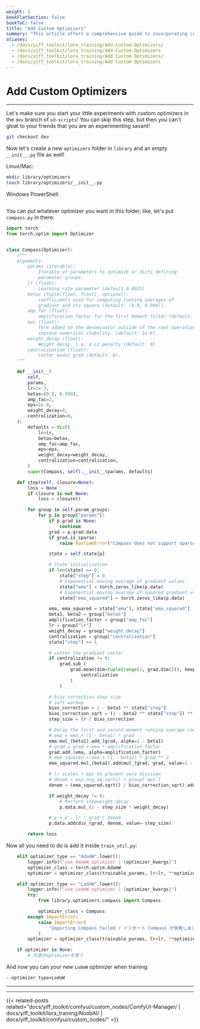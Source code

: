 ```yaml
---
weight: 2
bookFlatSection: false
bookToC: false
title: "Add Custom Optimizers"
summary: "This article offers a comprehensive guide to incorporating custom optimizers into the `sd-scripts` library. It covers the process of setting up a new optimizers folder and crafting a custom optimizer class using Python."
aliases:
  - /docs/yiff_toolkit/lora_training/Add-Custom-Optimizers/
  - /docs/yiff_toolkit/lora_training/Add-Custom-Optimizers
  - /docs/yiff_toolkit/lora_training/Add Custom Optimizers/
  - /docs/yiff_toolkit/lora_training/Add Custom Optimizers
---
```


<!--markdownlint-disable MD025 -->

# Add Custom Optimizers

---

Let's make sure you start your little experiments with custom optimizers in the `dev` branch of `sd-scripts`! You can skip this step, but then you can't gloat to your friends that you are an experimenting savant!

```bash
git checkout dev
```

Now let's create a new `optimizers` folder in `library` and an empty `__init__.py` file as well!

Linux/Mac:

```bash
mkdir library/optimizers
touch library/optimizers/__init__.py
```

Windows PowerShell:

```pwsh
```

You can put whatever optimizer you want in this folder, like, let's put `compass.py` in there:

```py
import torch
from torch.optim import Optimizer


class Compass(Optimizer):
    r"""
    Arguments:
        params (iterable):
            Iterable of parameters to optimize or dicts defining
            parameter groups.
        lr (float):
            Learning rate parameter (default 0.0025)
        betas (Tuple[float, float], optional):
            coefficients used for computing running averages of
            gradient and its square (default: (0.9, 0.999)).
        amp_fac (float):
            amplification factor for the first moment filter (default: 2).
        eps (float):
            Term added to the denominator outside of the root operation to
            improve numerical stability. (default: 1e-8).
        weight_decay (float):
            Weight decay, i.e. a L2 penalty (default: 0).
        centralization (float):
            center model grad (default: 0).
    """

    def __init__(
        self,
        params,
        lr=1e-3,
        betas=(0.9, 0.999),
        amp_fac=2,
        eps=1e-8,
        weight_decay=0,
        centralization=0,
    ):
        defaults = dict(
            lr=lr,
            betas=betas,
            amp_fac=amp_fac,
            eps=eps,
            weight_decay=weight_decay,
            centralization=centralization,
        )
        super(Compass, self).__init__(params, defaults)

    def step(self, closure=None):
        loss = None
        if closure is not None:
            loss = closure()

        for group in self.param_groups:
            for p in group["params"]:
                if p.grad is None:
                    continue
                grad = p.grad.data
                if grad.is_sparse:
                    raise RuntimeError("Compass does not support sparse gradients")

                state = self.state[p]

                # State initialization
                if len(state) == 0:
                    state["step"] = 0
                    # Exponential moving average of gradient values
                    state["ema"] = torch.zeros_like(p.data)
                    # Exponential moving average of squared gradient values
                    state["ema_squared"] = torch.zeros_like(p.data)

                ema, ema_squared = state["ema"], state["ema_squared"]
                beta1, beta2 = group["betas"]
                amplification_factor = group["amp_fac"]
                lr = group["lr"]
                weight_decay = group["weight_decay"]
                centralization = group["centralization"]
                state["step"] += 1

                # center the gradient vector
                if centralization != 0:
                    grad.sub_(
                        grad.mean(dim=tuple(range(1, grad.dim())), keepdim=True).mul_(
                            centralization
                        )
                    )

                # bias correction step size
                # soft warmup
                bias_correction = 1 - beta1 ** state["step"]
                bias_correction_sqrt = (1 - beta2 ** state["step"]) ** (1 / 2)
                step_size = lr / bias_correction

                # Decay the first and second moment running average coefficient
                # ema = ema + (1 - beta1) * grad
                ema.mul_(beta1).add_(grad, alpha=1 - beta1)
                # grad = grad + ema * amplification_factor
                grad.add_(ema, alpha=amplification_factor)
                # ema_squared = ema + (1 - beta2) * grad ** 2
                ema_squared.mul_(beta2).addcmul_(grad, grad, value=1 - beta2)

                # lr scaler + eps to prevent zero division
                # denom = exp_avg_sq.sqrt() + group['eps']
                denom = (ema_squared.sqrt() / bias_correction_sqrt).add_(group["eps"])

                if weight_decay != 0:
                    # Perform stepweight decay
                    p.data.mul_(1 - step_size * weight_decay)

                # p = p - lr * grad / denom
                p.data.addcdiv_(grad, denom, value=-step_size)

        return loss
```

Now all you need to do is add it inside `train_util.py`:

```py
    elif optimizer_type == "AdamW".lower():
        logger.info(f"use AdamW optimizer | {optimizer_kwargs}")
        optimizer_class = torch.optim.AdamW
        optimizer = optimizer_class(trainable_params, lr=lr, **optimizer_kwargs)

    elif optimizer_type == "LodeW".lower():
        logger.info(f"use LodeW optimizer | {optimizer_kwargs}")
        try:
            from library.optimizers.compass import Compass

            optimizer_class = Compass
        except ImportError:
            raise ImportError(
                "Importing Compass failed / インポート Compass が失敗しました。"
            )
        optimizer = optimizer_class(trainable_params, lr=lr, **optimizer_kwargs)

    if optimizer is None:
        # 任意のoptimizerを使う
```

And now you can your new `LodeW` optimizer when training:

```bash
--optimizer_type=LodeW
```

---

---

{{< related-posts related="docs/yiff_toolkit/comfyui/custom_nodes/ComfyUI-Manager/ | docs/yiff_toolkit/lora_training/NoobAI/ | docs/yiff_toolkit/comfyui/custom_nodes/" >}}
